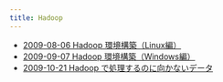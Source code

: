 ```yaml
---
title: Hadoop
---
```



- [2009-08-06 Hadoop 環境構築（Linux編）](./../../../d/2009/08/06/Hadoop_環境構築（Linux編）.md)
- [2009-09-07 Hadoop 環境構築（Windows編）](./../../../d/2009/09/07/Hadoop_環境構築（Windows編）.md)
- [2009-10-21 Hadoop で処理するのに向かないデータ](./../../../d/2009/10/21/Hadoop_で処理するのに向かないデータ.md)




